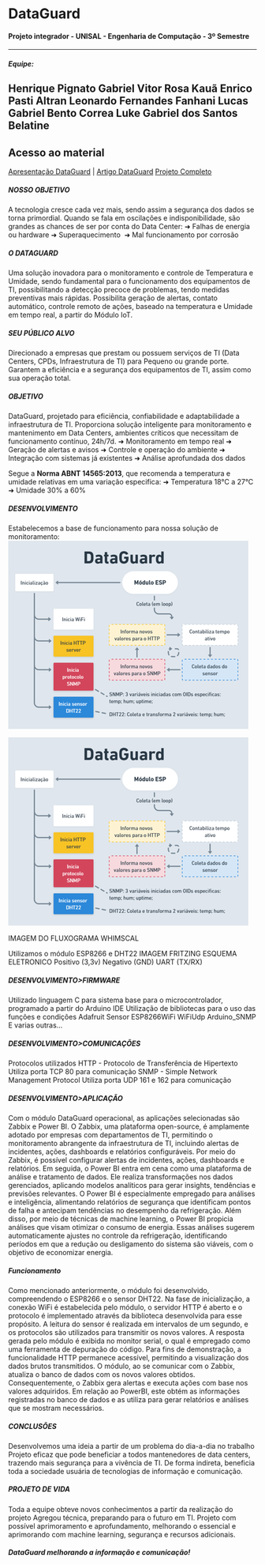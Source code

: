 # **DataGuard**
#### Projeto integrador - UNISAL - Engenharia de Computação - 3º Semestre
---
##### Equipe:
Henrique Pignato
Gabriel Vitor Rosa
Kauã Enrico Pasti Altran
Leonardo Fernandes Fanhani
Lucas Gabriel Bento Correa
Luke Gabriel dos Santos Belatine
---

## Acesso ao material
[Apresentação DataGuard](https://github.com/kauaenrico/DataGuard-Project/blob/70844c4920b67016136615777740e0d766250db7/Apresenta%C3%A7%C3%A3o/DataGuard%20Apresentacao%20Final%20v1.pptx)  |   [Artigo DataGuard](https://github.com/kauaenrico/DataGuard-Project/blob/70844c4920b67016136615777740e0d766250db7/Artigo/Artigo-DataGuard_Finalv1.pdf) 
[Projeto Completo](github.com/kauaenrico/DataGuard-Project)

##### NOSSO OBJETIVO
A tecnologia cresce cada vez mais, sendo assim a segurança dos dados se torna primordial.
Quando se fala em oscilações e indisponibilidade, são grandes as chances de ser por conta do Data Center:
➜ Falhas de energia ou hardware
➜ Superaquecimento 
➜ Mal funcionamento por corrosão

##### O DATAGUARD
Uma solução inovadora para o monitoramento e controle de Temperatura e Umidade, sendo fundamental para o funcionamento dos equipamentos de TI, possibilitando a detecção precoce de problemas, tendo medidas preventivas mais rápidas.
Possibilita geração de alertas, contato automático, controle remoto de ações, baseado na temperatura e Umidade em tempo real, a partir do Módulo IoT.

##### SEU PÚBLICO ALVO
Direcionado a empresas que prestam ou possuem serviços de TI (Data Centers, CPDs, Infraestrutura de TI) para Pequeno ou grande porte. Garantem a eficiência e a segurança dos equipamentos de TI, assim como sua operação total.

##### OBJETIVO
DataGuard, projetado para eficiência, confiabilidade e adaptabilidade a infraestrutura de TI.
Proporciona solução inteligente para monitoramento e mantenimento em Data Centers, ambientes críticos que necessitam de funcionamento contínuo, 24h/7d.
➜ Monitoramento em tempo real
➜ Geração de alertas e avisos
➜ Controle e operação do ambiente
➜ Integração com sistemas já existentes
➜ Análise aprofundada dos dados

Segue a **Norma ABNT 14565:2013**, que recomenda a temperatura e umidade relativas em uma variação especifica:
➜ Temperatura 18°C a 27°C
➜ Umidade 30% a 60%

##### DESENVOLVIMENTO
Estabelecemos a base de funcionamento para nossa solução de monitoramento:
![Fluxograma Inicial](https://github.com/kauaenrico/DataGuard-Project/blob/e3289e17d0f0fee5664cb1f1ae49250c02976d0a/.README/fluxograma.png "Fluxograma Inicial")

![Fluxograma Inicial](.README/fluxograma.png "Fluxograma Inicial")


IMAGEM DO FLUXOGRAMA WHIMSCAL

Utilizamos o módulo ESP8266 e DHT22
IMAGEM FRITZING ESQUEMA ELETRONICO
Positivo (3,3v)
Negativo (GND)
UART (TX/RX)

##### DESENVOLVIMENTO>FIRMWARE
Utilizado linguagem C para sistema base para o microcontrolador, programado a partir do Arduino IDE
Utilização de bibliotecas para o uso das funções e condições
Adafruit Sensor
ESP8266WiFi
WiFiUdp
Arduino_SNMP
E varias outras…

##### DESENVOLVIMENTO>COMUNICAÇÕES
Protocolos utilizados
HTTP - Protocolo de Transferência de Hipertexto
Utiliza porta TCP 80 para comunicação
SNMP - Simple Network Management Protocol
Utiliza porta UDP 161 e 162 para comunicação

##### DESENVOLVIMENTO>APLICAÇÃO
Com o módulo DataGuard operacional, as aplicações selecionadas são Zabbix e Power BI. O Zabbix, uma plataforma open-source, é amplamente adotado por empresas com departamentos de TI, permitindo o monitoramento abrangente da infraestrutura de TI, incluindo alertas de incidentes, ações, dashboards e relatórios configuráveis.
Por meio do Zabbix, é possível configurar alertas de incidentes, ações, dashboards e relatórios. Em seguida, o Power BI entra em cena como uma plataforma de análise e tratamento de dados. Ele realiza transformações nos dados gerenciados, aplicando modelos analíticos para gerar insights, tendências e previsões relevantes.
O Power BI é especialmente empregado para análises e inteligência, alimentando relatórios de segurança que identificam pontos de falha e antecipam tendências no desempenho da refrigeração. Além disso, por meio de técnicas de machine learning, o Power BI propicia análises que visam otimizar o consumo de energia. Essas análises sugerem automaticamente ajustes no controle da refrigeração, identificando períodos em que a redução ou desligamento do sistema são viáveis, com o objetivo de economizar energia.

##### Funcionamento
Como mencionado anteriormente, o módulo foi desenvolvido, compreendendo o ESP8266 e o sensor DHT22. Na fase de inicialização, a conexão WiFi é estabelecida pelo módulo, o servidor HTTP é aberto e o protocolo é implementado através da biblioteca desenvolvida para esse propósito.
A leitura do sensor é realizada em intervalos de um segundo, e os protocolos são utilizados para transmitir os novos valores. A resposta gerada pelo módulo é exibida no monitor serial, o qual é empregado como uma ferramenta de depuração do código.
Para fins de demonstração, a funcionalidade HTTP permanece acessível, permitindo a visualização dos dados brutos transmitidos. O módulo, ao se comunicar com o Zabbix, atualiza o banco de dados com os novos valores obtidos. Consequentemente, o Zabbix gera alertas e executa ações com base nos valores adquiridos.
Em relação ao PowerBI, este obtém as informações registradas no banco de dados e as utiliza para gerar relatórios e análises que se mostram necessários.

##### CONCLUSÕES
Desenvolvemos uma ideia a partir de um problema do dia-a-dia no trabalho
Projeto eficaz que pode beneficiar a todos mantenedores de data centers, trazendo mais segurança para a vivência de TI.
De forma indireta, beneficia toda a sociedade usuária de tecnologias de informação e comunicação.


##### PROJETO DE VIDA
Toda a equipe obteve novos conhecimentos a partir da realização do projeto
Agregou técnica, preparando para o futuro em TI.
Projeto com possível aprimoramento e aprofundamento, melhorando o essencial e aprimorando com machine learning, segurança e recursos adicionais.


#### _DataGuard melhorando a informação e comunicação!_